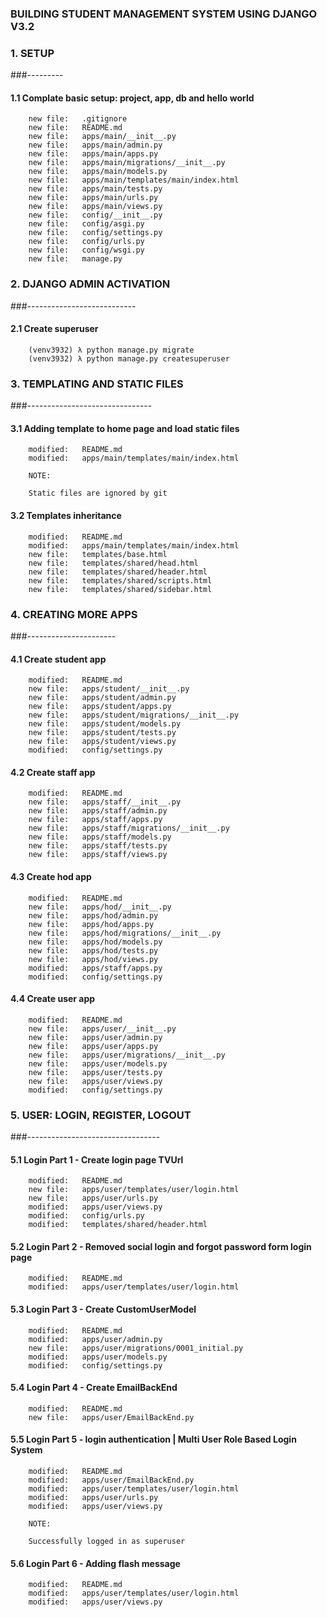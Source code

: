 ### BUILDING STUDENT MANAGEMENT SYSTEM USING DJANGO V3.2


### 1. SETUP
###---------


#### 1.1 Complate basic setup: project, app, db and hello world

        new file:   .gitignore
        new file:   README.md
        new file:   apps/main/__init__.py
        new file:   apps/main/admin.py
        new file:   apps/main/apps.py
        new file:   apps/main/migrations/__init__.py
        new file:   apps/main/models.py
        new file:   apps/main/templates/main/index.html
        new file:   apps/main/tests.py
        new file:   apps/main/urls.py
        new file:   apps/main/views.py
        new file:   config/__init__.py
        new file:   config/asgi.py
        new file:   config/settings.py
        new file:   config/urls.py
        new file:   config/wsgi.py
        new file:   manage.py


### 2. DJANGO ADMIN ACTIVATION
###---------------------------


#### 2.1 Create superuser

        (venv3932) λ python manage.py migrate
        (venv3932) λ python manage.py createsuperuser


### 3. TEMPLATING AND STATIC FILES
###-------------------------------


#### 3.1 Adding template to home page and load static files

        modified:   README.md
        modified:   apps/main/templates/main/index.html

        NOTE: 

        Static files are ignored by git


#### 3.2 Templates inheritance

        modified:   README.md
        modified:   apps/main/templates/main/index.html
        new file:   templates/base.html
        new file:   templates/shared/head.html
        new file:   templates/shared/header.html
        new file:   templates/shared/scripts.html
        new file:   templates/shared/sidebar.html


### 4. CREATING MORE APPS
###----------------------


#### 4.1 Create student app

        modified:   README.md
        new file:   apps/student/__init__.py
        new file:   apps/student/admin.py
        new file:   apps/student/apps.py
        new file:   apps/student/migrations/__init__.py
        new file:   apps/student/models.py
        new file:   apps/student/tests.py
        new file:   apps/student/views.py
        modified:   config/settings.py


#### 4.2 Create staff app

        modified:   README.md
        new file:   apps/staff/__init__.py
        new file:   apps/staff/admin.py
        new file:   apps/staff/apps.py
        new file:   apps/staff/migrations/__init__.py
        new file:   apps/staff/models.py
        new file:   apps/staff/tests.py
        new file:   apps/staff/views.py


#### 4.3 Create hod app

        modified:   README.md
        new file:   apps/hod/__init__.py
        new file:   apps/hod/admin.py
        new file:   apps/hod/apps.py
        new file:   apps/hod/migrations/__init__.py
        new file:   apps/hod/models.py
        new file:   apps/hod/tests.py
        new file:   apps/hod/views.py
        modified:   apps/staff/apps.py
        modified:   config/settings.py


#### 4.4 Create user app

        modified:   README.md
        new file:   apps/user/__init__.py
        new file:   apps/user/admin.py
        new file:   apps/user/apps.py
        new file:   apps/user/migrations/__init__.py
        new file:   apps/user/models.py
        new file:   apps/user/tests.py
        new file:   apps/user/views.py
        modified:   config/settings.py


### 5. USER: LOGIN, REGISTER, LOGOUT
###---------------------------------


#### 5.1 Login Part 1 - Create login page TVUrl

        modified:   README.md
        new file:   apps/user/templates/user/login.html
        new file:   apps/user/urls.py
        modified:   apps/user/views.py
        modified:   config/urls.py
        modified:   templates/shared/header.html


#### 5.2 Login Part 2 - Removed social login and forgot password form login page 

        modified:   README.md
        modified:   apps/user/templates/user/login.html


#### 5.3 Login Part 3 - Create CustomUserModel

        modified:   README.md
        modified:   apps/user/admin.py
        new file:   apps/user/migrations/0001_initial.py
        modified:   apps/user/models.py
        modified:   config/settings.py


#### 5.4 Login Part 4 - Create EmailBackEnd

        modified:   README.md
        new file:   apps/user/EmailBackEnd.py


#### 5.5 Login Part 5 - login authentication | Multi User Role Based Login System

        modified:   README.md
        modified:   apps/user/EmailBackEnd.py
        modified:   apps/user/templates/user/login.html
        modified:   apps/user/urls.py
        modified:   apps/user/views.py

        NOTE:

        Successfully logged in as superuser


#### 5.6 Login Part 6 - Adding flash message

        modified:   README.md
        modified:   apps/user/templates/user/login.html
        modified:   apps/user/views.py


